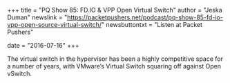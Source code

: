 +++
title = "PQ Show 85: FD.IO & VPP Open Virtual Switch"
author = "Jeska Duman"
newslink = "https://packetpushers.net/podcast/pq-show-85-fd-io-vpp-open-source-virtual-switch/"
newsbuttontxt = "Listen at Packet Pushers"

date = "2016-07-16"
+++

The virtual switch in the hypervisor has been a highly competitive space for a number of years, with
VMware’s Virtual Switch squaring off against Open vSwitch.
